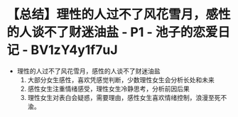# 【总结】理性的人过不了风花雪月，感性的人谈不了财迷油盐 - P1 - 池子的恋爱日记 - BV1zY4y1f7uJ

-   理性的人过不了风花雪月，感性的人谈不了财迷油盐
    1.  大部分女生感性，喜欢凭感觉判断，少数理性女生会分析长处和未来
    2.  感性女生注重情绪感受，理性女生冷静思考，分析前因后果
    3.  理性女生对表白会疑惑，需要理由，感性女生喜欢情绪控制，浪漫至死不渝。